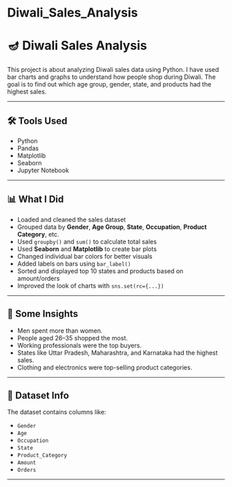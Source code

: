# Diwali_Sales_Analysis

# 🪔 Diwali Sales Analysis

This project is about analyzing Diwali sales data using Python. I have used bar charts and graphs to understand how people shop during Diwali. The goal is to find out which age group, gender, state, and products had the highest sales.

---

## 🛠️ Tools Used

- Python
- Pandas
- Matplotlib
- Seaborn
- Jupyter Notebook 

---

## 📊 What I Did

- Loaded and cleaned the sales dataset  
- Grouped data by **Gender**, **Age Group**, **State**, **Occupation**, **Product Category**, etc.  
- Used `groupby()` and `sum()` to calculate total sales  
- Used **Seaborn** and **Matplotlib** to create bar plots  
- Changed individual bar colors for better visuals  
- Added labels on bars using `bar_label()`  
- Sorted and displayed top 10 states and products based on amount/orders  
- Improved the look of charts with `sns.set(rc={...})`

---

## 🧠 Some Insights

- Men spent more than women.
- People aged 26–35 shopped the most.
- Working professionals were the top buyers.
- States like Uttar Pradesh, Maharashtra, and Karnataka had the highest sales.
- Clothing and electronics were top-selling product categories.

---

## 📁 Dataset Info

The dataset contains columns like:

- `Gender`
- `Age`
- `Occupation`
- `State`
- `Product_Category`
- `Amount`
- `Orders`

---

